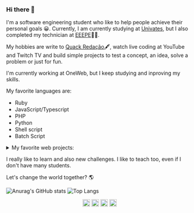 ### Hi there 👋

I'm a software engineering student who like to help people achieve their personal goals 😀. Currently, I am currently studying at [Univates][univates], but I also completed my technician at [EEEPE][eeepe]👨‍🎓.

My hobbies are write to [Quack Redação][quack]🖋, watch live coding at YouTube and Twitch TV and build simple projects to test a concept, an idea, solve a problem or just for fun.

I'm currently working at OneWeb, but I keep studying and inproving my skills.

My favorite languages are:

- Ruby <img src="https://img.icons8.com/offices/30/000000/ruby-programming-language.png" width="15px"/>
- JavaScript/Typescript <img src="https://img.icons8.com/color/48/000000/javascript.png" width="15px"/>
- PHP <img src="https://img.icons8.com/offices/30/000000/elephant.png" width="15px"/>
- Python <img src="https://img.icons8.com/color/48/000000/snake.png" width="15px"/>
- Shell script <img src="https://img.icons8.com/dusk/48/000000/wildebeest.png" width="15px"/>
- Batch Script <img src="https://img.icons8.com/offices/30/000000/windows-10.png" width="15px"/>

<details markdown="block">
  <summary>My favorite web projects:</summary>

- [RaccoonPo (Jokenpo)][RaccoonPo] [source][RaccoonPo source]
- [Rock Paper Scissors in Vanilla JS][rock-paper-scissors-js] [source][rock-paper-scissors-js source]
- [Pokédex with vanilla JS][vanilla-pokedex] [source][vanilla-pokedex source]
- [URI Online Judge - my answers][uri online judge]

</details>

I really like to learn and also new challenges. I like to teach too, even if I don't have many students.

Let's change the world together? 🌎

![Anurag's GitHub stats](https://github-readme-stats.vercel.app/api?username=arthursiq5)
![Top Langs](https://github-readme-stats.vercel.app/api/top-langs/?username=arthursiq5)


<p align="center">
  <a href="https://www.linkedin.com/in/arthursiq5/"><img src="https://img.icons8.com/doodle/50/000000/linkedin.png" height="20px"/></a>
  <a href="https://quackredacao.com.br/"><img src="https://img.icons8.com/doodle/48/000000/rubber-duck.png" height="20px"/></a>
  <a href="https://www.sololearn.com/Profile/1548120"><img src="https://www.sololearn.com/images/fb-story-icon.jpg" height="20px"/></a>
  <a href="https://www.urionlinejudge.com.br/judge/pt/profile/223552"><img src="https://www.urionlinejudge.com.br/judge/img/5.0/logo.130615.png" height="20px"/></a>
</p>

   [univates]: https://www.univates.br/
   [eeepe]: https://www.eeepe.com.br/[
   [quack]: https://quackredacao.com.br/
   [RaccoonPo]: https://arthursiq5.github.io/RaccoonPo/
   [RaccoonPo source]: https://github.com/arthursiq5/RaccoonPo/
   [rock-paper-scissors-js]: https://arthursiq5.github.io/rock-paper-scissors-js/
   [rock-paper-scissors-js source]: https://github.com/arthursiq5/rock-paper-scissors-js
   [vanilla-pokedex]: https://arthursiq5.github.io/vanilla-pokedex/
   [vanilla-pokedex source]: https://github.com/arthursiq5/vanilla-pokedex
   [uri online judge]: https://github.com/arthursiq5/uri-online-judge
   
